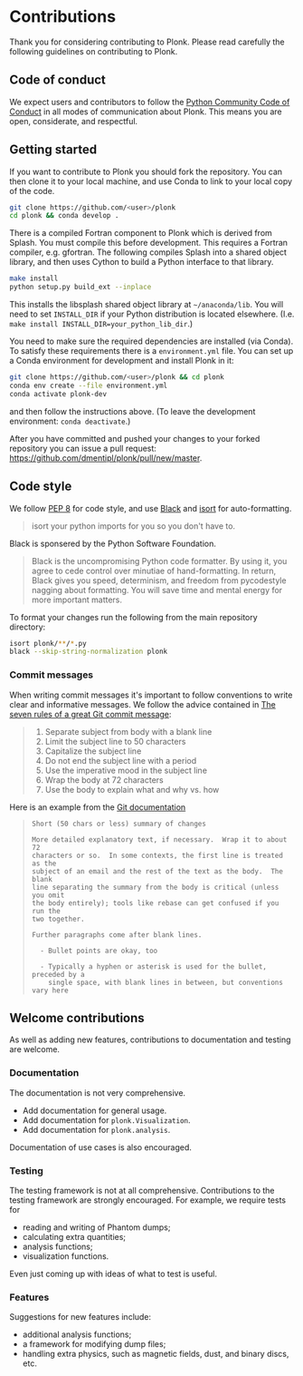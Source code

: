 Contributions
=============

Thank you for considering contributing to Plonk. Please read carefully the following guidelines on contributing to Plonk.

Code of conduct
---------------

We expect users and contributors to follow the [Python Community Code of Conduct](https://www.python.org/psf/codeofconduct/) in all modes of communication about Plonk. This means you are open, considerate, and respectful.

Getting started
---------------

If you want to contribute to Plonk you should fork the repository. You can then clone it to your local machine, and use Conda to link to your local copy of the code.

```bash
git clone https://github.com/<user>/plonk
cd plonk && conda develop .
```

There is a compiled Fortran component to Plonk which is derived from Splash. You must compile this before development. This requires a Fortran compiler, e.g. gfortran. The following compiles Splash into a shared object library, and then uses Cython to build a Python interface to that library.

```bash
make install
python setup.py build_ext --inplace
```

This installs the libsplash shared object library at `~/anaconda/lib`. You will need to set `INSTALL_DIR` if your Python distribution is located elsewhere. (I.e. `make install INSTALL_DIR=your_python_lib_dir`.)

You need to make sure the required dependencies are installed (via Conda). To satisfy these requirements there is a `environment.yml` file. You can set up a Conda environment for development and install Plonk in it:

```bash
git clone https://github.com/<user>/plonk && cd plonk
conda env create --file environment.yml
conda activate plonk-dev
```

and then follow the instructions above. (To leave the development environment: `conda deactivate`.)

After you have committed and pushed your changes to your forked repository you
can issue a pull request: https://github.com/dmentipl/plonk/pull/new/master.

Code style
----------

We follow [PEP 8](https://www.python.org/dev/peps/pep-0008/) for code style, and use [Black](https://github.com/python/black) and [isort](https://github.com/timothycrosley/isort) for auto-formatting.

> isort your python imports for you so you don't have to.

 Black is sponsered by the Python Software Foundation.

> Black is the uncompromising Python code formatter. By using it, you agree to cede control over minutiae of hand-formatting. In return, Black gives you speed, determinism, and freedom from pycodestyle nagging about formatting. You will save time and mental energy for more important matters.

To format your changes run the following from the main repository directory:

```bash
isort plonk/**/*.py
black --skip-string-normalization plonk
```

### Commit messages

When writing commit messages it's important to follow conventions to write clear and informative messages. We follow the advice contained in [The seven rules of a great Git commit message](https://chris.beams.io/posts/git-commit/#seven-rules):

> 1. Separate subject from body with a blank line
> 2. Limit the subject line to 50 characters
> 3. Capitalize the subject line
> 4. Do not end the subject line with a period
> 5. Use the imperative mood in the subject line
> 6. Wrap the body at 72 characters
> 7. Use the body to explain what and why vs. how

Here is an example from the [Git documentation](https://git-scm.com/book/ch5-2.html)

> ```
> Short (50 chars or less) summary of changes
>
> More detailed explanatory text, if necessary.  Wrap it to about 72
> characters or so.  In some contexts, the first line is treated as the
> subject of an email and the rest of the text as the body.  The blank
> line separating the summary from the body is critical (unless you omit
> the body entirely); tools like rebase can get confused if you run the
> two together.
>
> Further paragraphs come after blank lines.
>
>   - Bullet points are okay, too
>
>   - Typically a hyphen or asterisk is used for the bullet, preceded by a
>     single space, with blank lines in between, but conventions vary here
> ```

Welcome contributions
---------------------

As well as adding new features, contributions to documentation and testing are welcome.

### Documentation

The documentation is not very comprehensive.

- Add documentation for general usage.
- Add documentation for `plonk.Visualization`.
- Add documentation for `plonk.analysis`.

Documentation of use cases is also encouraged.

### Testing

The testing framework is not at all comprehensive. Contributions to the testing framework are strongly encouraged. For example, we require tests for

- reading and writing of Phantom dumps;
- calculating extra quantities;
- analysis functions;
- visualization functions.

Even just coming up with ideas of what to test is useful.

### Features

Suggestions for new features include:

- additional analysis functions;
- a framework for modifying dump files;
- handling extra physics, such as magnetic fields, dust, and binary discs, etc.
